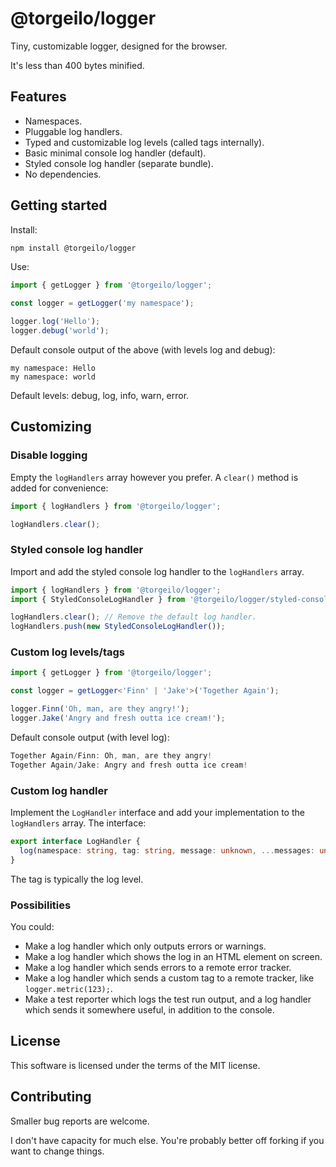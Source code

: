 # @torgeilo/logger

Tiny, customizable logger, designed for the browser.

It's less than 400 bytes minified.

## Features

- Namespaces.
- Pluggable log handlers.
- Typed and customizable log levels (called tags internally).
- Basic minimal console log handler (default).
- Styled console log handler (separate bundle).
- No dependencies.

## Getting started

Install:

```sh
npm install @torgeilo/logger
```

Use:

```ts
import { getLogger } from '@torgeilo/logger';

const logger = getLogger('my namespace');

logger.log('Hello');
logger.debug('world');
```

Default console output of the above (with levels log and debug):

```
my namespace: Hello
my namespace: world
```

Default levels: debug, log, info, warn, error.

## Customizing

### Disable logging

Empty the `logHandlers` array however you prefer. A `clear()` method is added for convenience:

```ts
import { logHandlers } from '@torgeilo/logger';

logHandlers.clear();
```

### Styled console log handler

Import and add the styled console log handler to the `logHandlers` array.

```ts
import { logHandlers } from '@torgeilo/logger';
import { StyledConsoleLogHandler } from '@torgeilo/logger/styled-console-log-handler.js';

logHandlers.clear(); // Remove the default log handler.
logHandlers.push(new StyledConsoleLogHandler());
```

### Custom log levels/tags

```ts
import { getLogger } from '@torgeilo/logger';

const logger = getLogger<'Finn' | 'Jake'>('Together Again');

logger.Finn('Oh, man, are they angry!');
logger.Jake('Angry and fresh outta ice cream!');
```

Default console output (with level log):

```ts
Together Again/Finn: Oh, man, are they angry!
Together Again/Jake: Angry and fresh outta ice cream!
```

### Custom log handler

Implement the `LogHandler` interface and add your implementation to the `logHandlers` array. The interface:

```ts
export interface LogHandler {
  log(namespace: string, tag: string, message: unknown, ...messages: unknown[]): void;
}
```

The tag is typically the log level.

### Possibilities

You could:

- Make a log handler which only outputs errors or warnings.
- Make a log handler which shows the log in an HTML element on screen.
- Make a log handler which sends errors to a remote error tracker.
- Make a log handler which sends a custom tag to a remote tracker, like `logger.metric(123);`.
- Make a test reporter which logs the test run output, and a log handler which sends it somewhere useful, in addition to the console.

## License

This software is licensed under the terms of the MIT license.

## Contributing

Smaller bug reports are welcome.

I don't have capacity for much else. You're probably better off forking if you want to change things.
